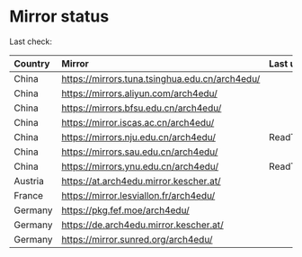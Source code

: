 <script src="./time.js"></script>
# Mirror status
Last check: <script type="text/javascript">localize(1688388149.0355024);</script>

|Country|Mirror|Last update|
|:------|:-----|:----------|
|China|https://mirrors.tuna.tsinghua.edu.cn/arch4edu/|<script type="text/javascript">localize(1688366114);</script>|
|China|https://mirrors.aliyun.com/arch4edu/|<script type="text/javascript">localize(1688279671);</script>|
|China|https://mirrors.bfsu.edu.cn/arch4edu/|<script type="text/javascript">localize(1688322711);</script>|
|China|https://mirror.iscas.ac.cn/arch4edu/|<script type="text/javascript">localize(1688366114);</script>|
|China|https://mirrors.nju.edu.cn/arch4edu/|ReadTimeout|
|China|https://mirrors.sau.edu.cn/arch4edu/|<script type="text/javascript">localize(1688322711);</script>|
|China|https://mirrors.ynu.edu.cn/arch4edu/|ReadTimeout|
|Austria|https://at.arch4edu.mirror.kescher.at/|<script type="text/javascript">localize(1688366114);</script>|
|France|https://mirror.lesviallon.fr/arch4edu/|<script type="text/javascript">localize(1688322711);</script>|
|Germany|https://pkg.fef.moe/arch4edu/|<script type="text/javascript">localize(1688366114);</script>|
|Germany|https://de.arch4edu.mirror.kescher.at/|<script type="text/javascript">localize(1688366114);</script>|
|Germany|https://mirror.sunred.org/arch4edu/|<script type="text/javascript">localize(1688366114);</script>|

<script src="./tablefilter/tablefilter.js"></script>
<script src="./table.js"></script>